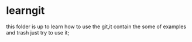 # learngit
this folder is up to learn how to use the git,it contain the some of examples and trash
just try to use it;
~~~
